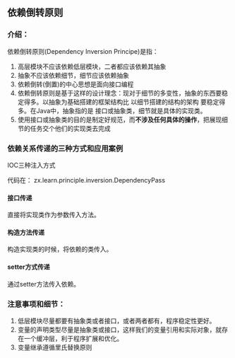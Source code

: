 ## 依赖倒转原则

### 介绍：

依赖倒转原则(Dependency Inversion Principe)是指：
1. 高层模块不应该依赖低层模块，二者都应该依赖其抽象
2. 抽象不应该依赖细节，细节应该依赖抽象
3. 依赖倒转(倒置)的中心思想是面向接口编程
4. 依赖倒转原则是基于这样的设计理念：现对于细节的多变性，抽象的东西要稳定得多。以抽象为基础搭建的框架结构比 以细节搭建的结构的架构 要稳定得多。在Java中，抽象指的是 接口或抽象类，细节就是具体的实现类。
5. 使用接口或抽象类的目的是制定好规范，而**不涉及任何具体的操作**，把展现细节的任务交个他们的实现类去完成


### 依赖关系传递的三种方式和应用案例

IOC三种注入方式

代码在：
zx.learn.principle.inversion.DependencyPass

#### 接口传递

直接将实现类作为参数传入方法。

#### 构造方法传递

构造实现类的时候，将依赖的类传入。

#### setter方式传递

通过setter方法传入依赖。

### 注意事项和细节：

1. 低层模块尽量都要有抽象类或者接口，或者两者都有，程序稳定性更好。
2. 变量的声明类型尽量是抽象类或接口，这样我们的变量引用和实际对象，就存在一个缓冲层，利于程序扩展和优化。
3. 变量继承遵循里氏替换原则
